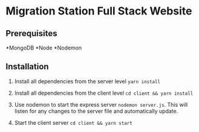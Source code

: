 # Migration Station Full Stack Website 


## Prerequisites

*MongoDB
*Node
*Nodemon

## Installation

1. Install all dependencies from the server level `yarn install`

2. Install all dependencies from the client level `cd client && yarn install`

3. Use nodemon to start the express server `nodemon server.js`. This will listen for any changes to the server file and automatically update. 

4. Start the client server `cd client && yarn start`
